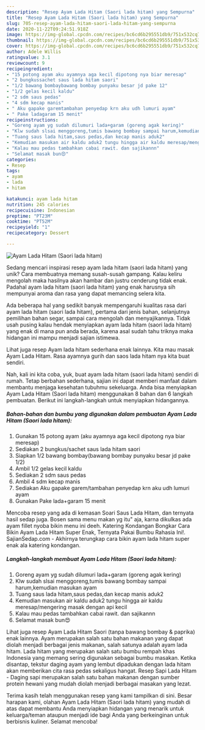 ```yaml
---
description: "Resep Ayam Lada Hitam (Saori lada hitam) yang Sempurna"
title: "Resep Ayam Lada Hitam (Saori lada hitam) yang Sempurna"
slug: 705-resep-ayam-lada-hitam-saori-lada-hitam-yang-sempurna
date: 2020-11-22T09:24:51.918Z
image: https://img-global.cpcdn.com/recipes/bc6cd6b295551db9/751x532cq70/ayam-lada-hitam-saori-lada-hitam-foto-resep-utama.jpg
thumbnail: https://img-global.cpcdn.com/recipes/bc6cd6b295551db9/751x532cq70/ayam-lada-hitam-saori-lada-hitam-foto-resep-utama.jpg
cover: https://img-global.cpcdn.com/recipes/bc6cd6b295551db9/751x532cq70/ayam-lada-hitam-saori-lada-hitam-foto-resep-utama.jpg
author: Adele Willis
ratingvalue: 3.1
reviewcount: 9
recipeingredient:
- "15 potong ayam aku ayamnya aga kecil dipotong nya biar meresap"
- "2 bungkussachet saus lada hitam saori"
- "1/2 bawang bombaybawang bombay punyaku besar jd pake 12"
- "1/2 gelas kecil kaldu"
- "2 sdm saus pedas"
- "4 sdm kecap manis"
- " Aku gapake garemtambahan penyedap krn aku udh lumuri ayam"
- " Pake ladagaram 15 menit"
recipeinstructions:
- "Goreng ayam yg sudah dilumuri lada+garam (goreng agak kering)"
- "Klw sudah slsai menggoreng,tumis bawang bombay sampai harum,kemudian masukan ayam"
- "Tuang saus lada hitam,saus pedas,dan kecap manis aduk2"
- "Kemudian masukan air kaldu aduk2 tungu hingga air kaldu meresap/mengering masak dengan api kecil"
- "Kalau mau pedas tambahkan cabai rawit. dan sajikannn"
- "Selamat masak bun😍"
categories:
- Resep
tags:
- ayam
- lada
- hitam

katakunci: ayam lada hitam 
nutrition: 245 calories
recipecuisine: Indonesian
preptime: "PT23M"
cooktime: "PT52M"
recipeyield: "1"
recipecategory: Dessert

---
```



![Ayam Lada Hitam (Saori lada hitam)](https://img-global.cpcdn.com/recipes/bc6cd6b295551db9/751x532cq70/ayam-lada-hitam-saori-lada-hitam-foto-resep-utama.jpg)

Sedang mencari inspirasi resep ayam lada hitam (saori lada hitam) yang unik? Cara membuatnya memang susah-susah gampang. Kalau keliru mengolah maka hasilnya akan hambar dan justru cenderung tidak enak. Padahal ayam lada hitam (saori lada hitam) yang enak harusnya sih mempunyai aroma dan rasa yang dapat memancing selera kita.

Ada beberapa hal yang sedikit banyak mempengaruhi kualitas rasa dari ayam lada hitam (saori lada hitam), pertama dari jenis bahan, selanjutnya pemilihan bahan segar, sampai cara mengolah dan menyajikannya. Tidak usah pusing kalau hendak menyiapkan ayam lada hitam (saori lada hitam) yang enak di mana pun anda berada, karena asal sudah tahu triknya maka hidangan ini mampu menjadi sajian istimewa.

Lihat juga resep Ayam lada hitam sederhana enak lainnya. Kita mau masak Ayam Lada Hitam. Rasa ayamnya gurih dan saos lada hitam nya kita buat sendiri.


Nah, kali ini kita coba, yuk, buat ayam lada hitam (saori lada hitam) sendiri di rumah. Tetap berbahan sederhana, sajian ini dapat memberi manfaat dalam membantu menjaga kesehatan tubuhmu sekeluarga. Anda bisa menyiapkan Ayam Lada Hitam (Saori lada hitam) menggunakan 8 bahan dan 6 langkah pembuatan. Berikut ini langkah-langkah untuk menyiapkan hidangannya.

<!--inarticleads1-->

##### Bahan-bahan dan bumbu yang digunakan dalam pembuatan Ayam Lada Hitam (Saori lada hitam):

1. Gunakan 15 potong ayam (aku ayamnya aga kecil dipotong nya biar meresap)
1. Sediakan 2 bungkus/sachet saus lada hitam saori
1. Siapkan 1/2 bawang bombay(bawang bombay punyaku besar jd pake 1/2)
1. Ambil 1/2 gelas kecil kaldu
1. Sediakan 2 sdm saus pedas
1. Ambil 4 sdm kecap manis
1. Sediakan  Aku gapake garem/tambahan penyedap krn aku udh lumuri ayam
1. Gunakan  Pake lada+garam 15 menit


Mencoba resep yang ada di kemasan Soari Saus Lada Hitam, dan ternyata hasil sedap juga. Bosen sama menu makan yg itu&#34; aja, karna dikulkas ada ayam fillet nyoba bikin menu ini deeh. Katering Kondangan Bongkar Cara Bikin Ayam Lada Hitam Super Enak, Ternyata Pakai Bumbu Rahasia Ini!. SajianSedap.com - Akhirnya terungkap cara bikin ayam lada hitam super enak ala katering kondangan. 

<!--inarticleads2-->

##### Langkah-langkah membuat Ayam Lada Hitam (Saori lada hitam):

1. Goreng ayam yg sudah dilumuri lada+garam (goreng agak kering)
1. Klw sudah slsai menggoreng,tumis bawang bombay sampai harum,kemudian masukan ayam
1. Tuang saus lada hitam,saus pedas,dan kecap manis aduk2
1. Kemudian masukan air kaldu aduk2 tungu hingga air kaldu meresap/mengering masak dengan api kecil
1. Kalau mau pedas tambahkan cabai rawit. dan sajikannn
1. Selamat masak bun😍


Lihat juga resep Ayam Lada Hitam Saori (tanpa bawang bombay &amp; paprika) enak lainnya. Ayam merupakan salah satu bahan makanan yang dapat diolah menjadi berbagai jenis makanan, salah satunya adalah ayam lada hitam. Lada hitam yang merupakan salah satu bumbu rempah khas Indonesia yang memang sering digunakan sebagai bumbu masakan. Ketika disantap, tekstur daging ayam yang lembut dipadukan dengan lada hitam akan memberikan cita rasa pedas sekaligus hangat. Resep Sapi Lada Hitam - Daging sapi merupakan salah satu bahan makanan dengan sumber protein hewani yang mudah diolah menjadi berbagai masakan yang lezat. 

Terima kasih telah menggunakan resep yang kami tampilkan di sini. Besar harapan kami, olahan Ayam Lada Hitam (Saori lada hitam) yang mudah di atas dapat membantu Anda menyiapkan hidangan yang menarik untuk keluarga/teman ataupun menjadi ide bagi Anda yang berkeinginan untuk berbisnis kuliner. Selamat mencoba!
